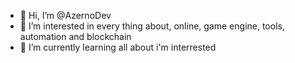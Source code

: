- 👋 Hi, I’m @AzernoDev
- 👀 I’m interested in every thing about, online, game engine, tools, automation and blockchain
- 🌱 I’m currently learning all about i'm interrested
